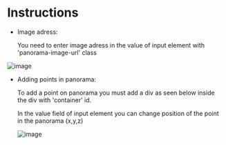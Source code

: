 # Instructions
- Image adress:

  You need to enter image adress in the value of input element with 'panorama-image-url' class
  
![image](https://user-images.githubusercontent.com/39927846/127176325-d9f3a35d-94e2-4af6-8e55-16515b5697bf.png)

- Adding points in panorama:

  To add a point on panorama you must add a div as seen below inside the div with 'container' id.
  
  In the value field of input element you can change position of the point in the panorama (x,y,z)
  
  ![image](https://user-images.githubusercontent.com/39927846/127176776-d9e993ac-99b8-4e1d-b7b8-5e2561ffc453.png)
